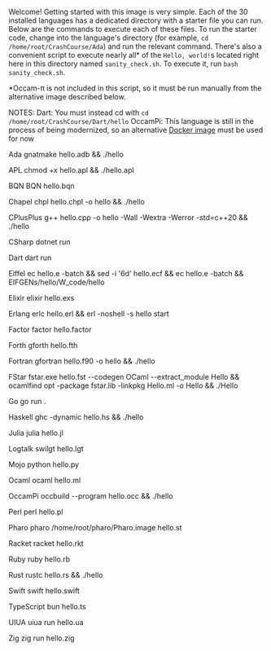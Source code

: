 Welcome! Getting started with this image is very simple. Each of the 30 installed languages has a dedicated directory with a starter file you can run. Below are the commands to execute each of these files. To run the starter code, change into the language's directory (for example, `cd /home/root/CrashCourse/Ada`) and run the relevant command. There's also a convenient script to execute nearly all* of the `Hello, world!`s located right here in this directory named `sanity_check.sh`. To execute it, run `bash sanity_check.sh`.

*Occam-π is not included in this script, so it must be run manually from the alternative image described below.

NOTES:
     Dart: You must instead cd with `cd /home/root/CrashCourse/Dart/hello`
     OccamPi: This language is still in the process of being modernized, so an alternative [Docker image](https://hub.docker.com/repository/docker/triumviratelabs/occambackup/general) must be used for now

Ada
gnatmake hello.adb && ./hello

APL
chmod +x hello.apl && ./hello.apl

BQN
BQN hello.bqn

Chapel
chpl hello.chpl -o hello && ./hello

CPlusPlus
g++ hello.cpp -o hello -Wall -Wextra -Werror -std=c++20 && ./hello

CSharp
dotnet run

Dart
dart run

Eiffel
ec hello.e -batch && sed -i '6d' hello.ecf && ec hello.e -batch && EIFGENs/hello/W_code/hello

Elixir
elixir hello.exs

Erlang
erlc hello.erl && erl -noshell -s hello start

Factor
factor hello.factor

Forth
gforth hello.fth

Fortran
gfortran hello.f90 -o hello && ./hello

FStar
fstar.exe hello.fst --codegen OCaml --extract_module Hello && ocamlfind opt -package fstar.lib -linkpkg Hello.ml -o Hello && ./Hello

Go
go run .

Haskell
ghc -dynamic hello.hs && ./hello

Julia
julia hello.jl

Logtalk
swilgt hello.lgt

Mojo
python hello.py

Ocaml
ocaml hello.ml

OccamPi
occbuild --program hello.occ && ./hello

Perl
perl hello.pl

Pharo
pharo /home/root/pharo/Pharo.image hello.st

Racket
racket hello.rkt

Ruby
ruby hello.rb

Rust
rustc hello.rs && ./hello

Swift
swift hello.swift

TypeScript
bun hello.ts

UIUA
uiua run hello.ua

Zig
zig run hello.zig